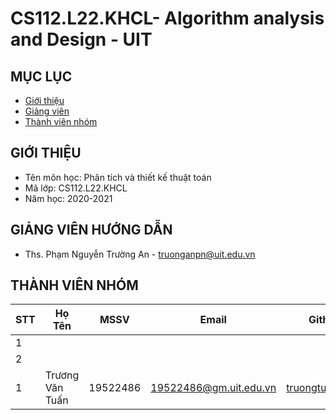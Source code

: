 # CS112.L22.KHCL- Algorithm analysis and Design - UIT

## MỤC LỤC
- [Giới thiệu](#giới-thiệu)
- [Giảng viên](#giảng-viên-hướng-dẫn)
- [Thành viên nhóm](#thành-viên-nhóm)
## GIỚI THIỆU
- Tên môn học: Phân tích và thiết kế thuật toán
- Mã lớp: CS112.L22.KHCL
- Năm học: 2020-2021

## GIẢNG VIÊN HƯỚNG DẪN
- Ths. Phạm Nguyễn Trường An - truonganpn@uit.edu.vn

## THÀNH VIÊN NHÓM
|STT| Họ Tên | MSSV| Email | Github |
|--------------|-------|------|-------|-------|
| 1 | |  |  |  | |
| 2 | |  || | |
| 1 |Trương Văn Tuấn | 19522486 | 19522486@gm.uit.edu.vn | [truongtuan2508](https://github.com/truongtuan2508)

